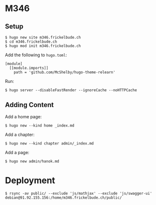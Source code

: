 # M346

## Setup

    $ hugo new site m346.frickelbude.ch
    $ cd m346.frickelbude.ch
    $ hugo mod init m346.frickelbude.ch

Add the following to `hugo.toml`:

    [module]
      [[module.imports]]
        path = 'github.com/McShelby/hugo-theme-relearn'

Run:

    $ hugo server --disableFastRender --ignoreCache --noHTTPCache

## Adding Content

Add a home page:

    $ hugo new --kind home _index.md

Add a chapter:

    $ hugo new --kind chapter admin/_index.md

Add a page:

    $ hugo new admin/hanok.md

# Deployment

    $ rsync -av public/ --exclude 'js/mathjax' --exclude 'js/swagger-ui' debian@91.92.155.156:/home/m346.frickelbude.ch/public/
